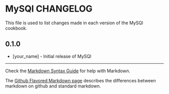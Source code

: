 MySQl CHANGELOG
===============

This file is used to list changes made in each version of the MySQl cookbook.

0.1.0
-----
- [your_name] - Initial release of MySQl

- - -
Check the [Markdown Syntax Guide](http://daringfireball.net/projects/markdown/syntax) for help with Markdown.

The [Github Flavored Markdown page](http://github.github.com/github-flavored-markdown/) describes the differences between markdown on github and standard markdown.

